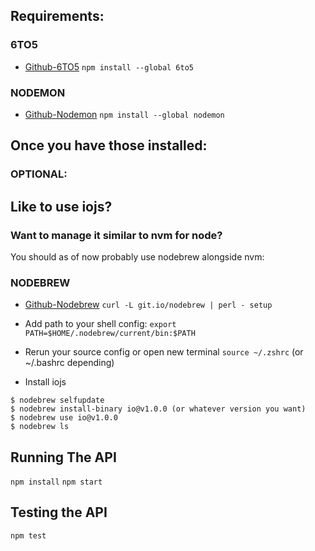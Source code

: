 ## Requirements:

### 6TO5
  - [Github-6TO5](https://github.com/6to5/6to5)
  `npm install --global 6to5`

### NODEMON
  - [Github-Nodemon](https://github.com/remy/nodemon)
  `npm install --global nodemon`

## Once you have those installed:

### OPTIONAL:

## Like to use iojs?

### Want to manage it similar to nvm for node?

You should as of now probably use nodebrew alongside nvm:

### NODEBREW
  - [Github-Nodebrew](https://github.com/hokaccha/nodebrew)
  `curl -L git.io/nodebrew | perl - setup`

  - Add path to your shell config:
  `export PATH=$HOME/.nodebrew/current/bin:$PATH`

  - Rerun your source config or open new terminal
  `source ~/.zshrc` (or ~/.bashrc depending)

  - Install iojs
  ```
  $ nodebrew selfupdate
  $ nodebrew install-binary io@v1.0.0 (or whatever version you want)
  $ nodebrew use io@v1.0.0
  $ nodebrew ls
  ```

## Running The API

  `npm install`
  `npm start`

## Testing the API

  `npm test`

